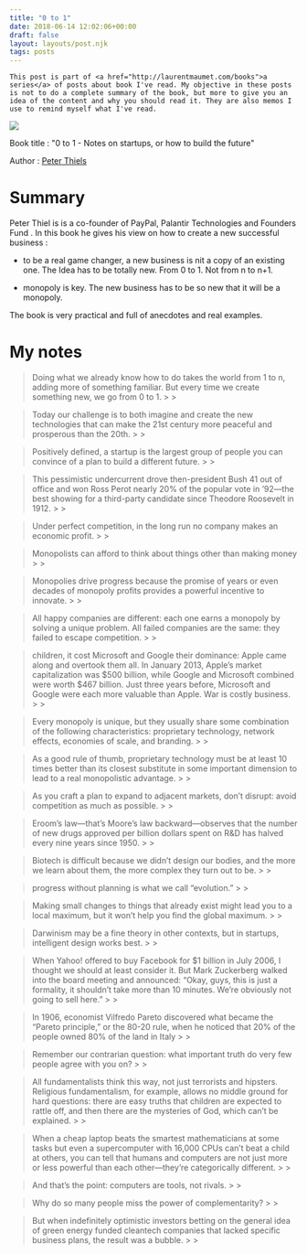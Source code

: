 ```yaml
---
title: "0 to 1"
date: 2018-06-14 12:02:06+00:00
draft: false
layout: layouts/post.njk
tags: posts
---
```




    
    This post is part of <a href="http://laurentmaumet.com/books">a series</a> of posts about book I've read. My objective in these posts is not to do a complete summary of the book, but more to give you an idea of the content and why you should read it. They are also memos I use to remind myself what I've read.







![](https://www.dropbox.com/s/7bnq14oxsopa910/O%20to%201%20resize.png?dl=1)








Book title : "0 to 1 - Notes on startups, or how to build the future"







Author : [Peter Thiels](https://fr.wikipedia.org/wiki/Peter_Thiel)







# Summary







Peter Thiel is is a co-founder of PayPal, Palantir Technologies and Founders Fund . In this book he gives his view on how to create a new successful business :





  * to be a real game changer, a new business is nit a copy of an existing one. The Idea has to be totally new. From 0 to 1. Not from n to n+1.



  * monopoly is key. The new business has to be so new that it will be a monopoly.





The book is very practical and full of anecdotes and real examples.







# My notes







<blockquote>Doing what we already know how to do takes the world from 1 to n, adding more of something familiar. But every time we create something new, we go from 0 to 1.
> 
> </blockquote>







<blockquote>Today our challenge is to both imagine and create the new technologies that can make the 21st century more peaceful and prosperous than the 20th.
> 
> </blockquote>







<blockquote>Positively defined, a startup is the largest group of people you can convince of a plan to build a different future.
> 
> </blockquote>







<blockquote>This pessimistic undercurrent drove then-president Bush 41 out of office and won Ross Perot nearly 20% of the popular vote in ’92—the best showing for a third-party candidate since Theodore Roosevelt in 1912.
> 
> </blockquote>







<blockquote>Under perfect competition, in the long run no company makes an economic profit.
> 
> </blockquote>







<blockquote>Monopolists can afford to think about things other than making money
> 
> </blockquote>







<blockquote>Monopolies drive progress because the promise of years or even decades of monopoly profits provides a powerful incentive to innovate.
> 
> </blockquote>







<blockquote>All happy companies are different: each one earns a monopoly by solving a unique problem. All failed companies are the same: they failed to escape competition.
> 
> </blockquote>







<blockquote>children, it cost Microsoft and Google their dominance: Apple came along and overtook them all. In January 2013, Apple’s market capitalization was $500 billion, while Google and Microsoft combined were worth $467 billion. Just three years before, Microsoft and Google were each more valuable than Apple. War is costly business.
> 
> </blockquote>







<blockquote>Every monopoly is unique, but they usually share some combination of the following characteristics: proprietary technology, network effects, economies of scale, and branding.
> 
> </blockquote>







<blockquote>As a good rule of thumb, proprietary technology must be at least 10 times better than its closest substitute in some important dimension to lead to a real monopolistic advantage.
> 
> </blockquote>







<blockquote>As you craft a plan to expand to adjacent markets, don’t disrupt: avoid competition as much as possible.
> 
> </blockquote>







<blockquote>Eroom’s law—that’s Moore’s law backward—observes that the number of new drugs approved per billion dollars spent on R&D has halved every nine years since 1950.
> 
> </blockquote>







<blockquote>Biotech is difficult because we didn’t design our bodies, and the more we learn about them, the more complex they turn out to be.
> 
> </blockquote>







<blockquote>progress without planning is what we call “evolution.”
> 
> </blockquote>







<blockquote>Making small changes to things that already exist might lead you to a local maximum, but it won’t help you find the global maximum.
> 
> </blockquote>







<blockquote>Darwinism may be a fine theory in other contexts, but in startups, intelligent design works best.
> 
> </blockquote>







<blockquote>When Yahoo! offered to buy Facebook for $1 billion in July 2006, I thought we should at least consider it. But Mark Zuckerberg walked into the board meeting and announced: “Okay, guys, this is just a formality, it shouldn’t take more than 10 minutes. We’re obviously not going to sell here.”
> 
> </blockquote>







<blockquote>In 1906, economist Vilfredo Pareto discovered what became the “Pareto principle,” or the 80-20 rule, when he noticed that 20% of the people owned 80% of the land in Italy
> 
> </blockquote>







<blockquote>Remember our contrarian question: what important truth do very few people agree with you on?
> 
> </blockquote>







<blockquote>All fundamentalists think this way, not just terrorists and hipsters. Religious fundamentalism, for example, allows no middle ground for hard questions: there are easy truths that children are expected to rattle off, and then there are the mysteries of God, which can’t be explained.
> 
> </blockquote>







<blockquote>When a cheap laptop beats the smartest mathematicians at some tasks but even a supercomputer with 16,000 CPUs can’t beat a child at others, you can tell that humans and computers are not just more or less powerful than each other—they’re categorically different.
> 
> </blockquote>







<blockquote>And that’s the point: computers are tools, not rivals.
> 
> </blockquote>







<blockquote>Why do so many people miss the power of complementarity?
> 
> </blockquote>







<blockquote>But when indefinitely optimistic investors betting on the general idea of green energy funded cleantech companies that lacked specific business plans, the result was a bubble.
> 
> </blockquote>



